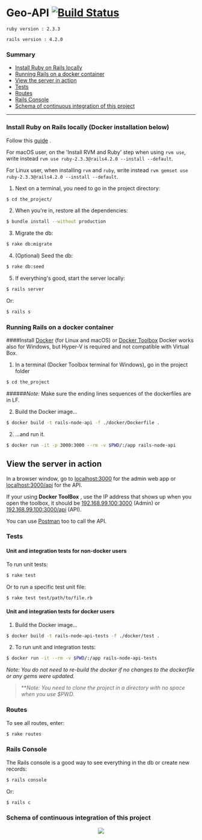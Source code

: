 # Geo-API [![Build Status][travis-image-api]][travis-url-api]

`ruby version : 2.3.3`

`rails version : 4.2.0`

### Summary

* [Install Ruby on Rails locally]
* [Running Rails on a docker container]
* [View the server in action]
* [Tests]
* [Routes]
* [Rails Console]
* [Schema of continuous integration of this project]
___

### Install Ruby on Rails locally (Docker installation below)

Follow this [guide] . 

For macOS user, on the 'Install RVM and Ruby' step when using `rvm use`, write instead `rvm use ruby-2.3.3@rails4.2.0 --install --default`.

For Linux user, when installing `rvm` and `ruby`, write instead `rvm gemset use ruby-2.3.3@rails4.2.0 --install --default`.

1. Next on a terminal, you need to go in the project directory:
```bash
$ cd the_project/
```

2. When you're in, restore all the dependencies:
```bash
$ bundle install --without production
```

3. Migrate the db:
```bash
$ rake db:migrate
```

4. (Optional) Seed the db:
```bash
$ rake db:seed
```

5. If everything's good, start the server locally:
```bash
$ rails server
```
Or:
```bash
$ rails s
```

### Running Rails on a docker container

####Install [Docker]  (for Linux and macOS) or [Docker Toolbox]
Docker works also for Windows, but Hyper-V is required and not compatible with Virtual Box.

1. In a terminal (Docker Toolbox terminal for Windows), go in the project folder 

```bash
$ cd the_project
```
######*Note:* Make sure the ending lines sequences of the dockerfiles are in LF.

2. Build the Docker image...

```bash
$ docker build -t rails-node-api -f ./docker/Dockerfile .
```

2. ...and run it.

```bash
$ docker run -it -p 3000:3000 --rm -v $PWD/:/app rails-node-api
```

## View the server in action
    
In a browser window, go to [localhost:3000] for the admin web app or [localhost:3000/api] for the API. 

If your using **Docker ToolBox** , use the IP address that shows up when you open the toolbox, it should be [192.168.99.100:3000]  (Admin) or [192.168.99.100:3000/api]  (API).

You can use [Postman] too to call the API.

### Tests

#### **Unit and integration tests for non-docker users**

To run unit tests:
```bash
$ rake test
```
Or to run a specific test unit file:
```bash
$ rake test test/path/to/file.rb
```

#### **Unit and integration tests for docker users**

1. Build the Docker image...
```bash
$ docker build -t rails-node-api-tests -f ./docker/test .
```

2. To run unit and integration tests: 
```bash
$ docker run -it --rm -v $PWD/:/app rails-node-api-tests
```

*Note: You do not need to re-build the docker if no changes to the dockerfile or any gems were updated.*

> ***Note: You need to clone the project in a directory with no space when you use $PWD.*

### Routes

To see all routes, enter:
```bash
$ rake routes
```

### Rails Console

The Rails console is a good way to see everything in the db or create new records:
```bash
$ rails console
```
Or:
```bash
$ rails c
```

### Schema of continuous integration of this project
<p align="center">
  <img src="https://cloud.githubusercontent.com/assets/5929986/23719910/0f8047ea-040b-11e7-9aa2-bb299fbef400.png" />
</p>





[travis-image-api]: https://travis-ci.org/601-H17/geo-api.svg?branch=master
[travis-url-api]: https://travis-ci.org/601-H17/geo-api
[Install Ruby on Rails locally]: https://github.com/601-H17/geo-api#install-ruby-on-rails-locally-docker-installation-below
[Running Rails on a docker container]: https://github.com/601-H17/geo-api#running-rails-on-a-docker-container
[View the server in action]: https://github.com/601-H17/geo-api#view-the-server-in-action
[Tests]: https://github.com/601-H17/geo-api#tests
[Routes]: https://github.com/601-H17/geo-api#routes
[Rails Console]: https://github.com/601-H17/geo-api#schema-of-continuous-integration-of-this-project
[Schema of continuous integration of this project]: https://github.com/601-H17/geo-api#schema-of-continuous-integration-of-this-project
[guide]: http://www.installrails.com
[Docker]: https://www.docker.com/products/docker
[Docker Toolbox]: https://www.docker.com/products/docker-toolbox
[localhost:3000]: http://localhost:3000
[localhost:3000/api]: http://localhost:3000/api
[192.168.99.100:3000]: http://192.168.99.100:3000
[192.168.99.100:3000/api]: http://192.168.99.100:3000/api
[Postman]: https://www.getpostman.com